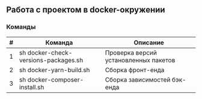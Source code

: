 ## Работа с проектом в docker-окружении

### Команды

| #   | Команда  | Описание   |
| ------------ | ------------ | ------------ |
| 1 | sh docker-check-versions-packages.sh | Проверка версий установленных пакетов |
| 2 | sh docker-yarn-build.sh | Сборка фронт-енда |
| 3 | sh docker-composer-install.sh | Сборка зависимостей бэк-енда |
